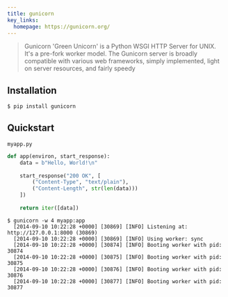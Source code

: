 ```yaml
---
title: gunicorn 
key_links:
  homepage: https://gunicorn.org/
---
```


> Gunicorn 'Green Unicorn' is a Python WSGI HTTP Server for UNIX. It's a pre-fork worker model. The Gunicorn server is broadly compatible with various web frameworks, simply implemented, light on server resources, and fairly speedy


## Installation

```sh
$ pip install gunicorn
```


## Quickstart

`myapp.py`
```python
def app(environ, start_response):
    data = b"Hello, World!\n"
    
    start_response("200 OK", [
        ("Content-Type", "text/plain"),
        ("Content-Length", str(len(data)))
    ])
    
    return iter([data])
```

```console
$ gunicorn -w 4 myapp:app
  [2014-09-10 10:22:28 +0000] [30869] [INFO] Listening at: http://127.0.0.1:8000 (30869)
  [2014-09-10 10:22:28 +0000] [30869] [INFO] Using worker: sync
  [2014-09-10 10:22:28 +0000] [30874] [INFO] Booting worker with pid: 30874
  [2014-09-10 10:22:28 +0000] [30875] [INFO] Booting worker with pid: 30875
  [2014-09-10 10:22:28 +0000] [30876] [INFO] Booting worker with pid: 30876
  [2014-09-10 10:22:28 +0000] [30877] [INFO] Booting worker with pid: 30877
```
